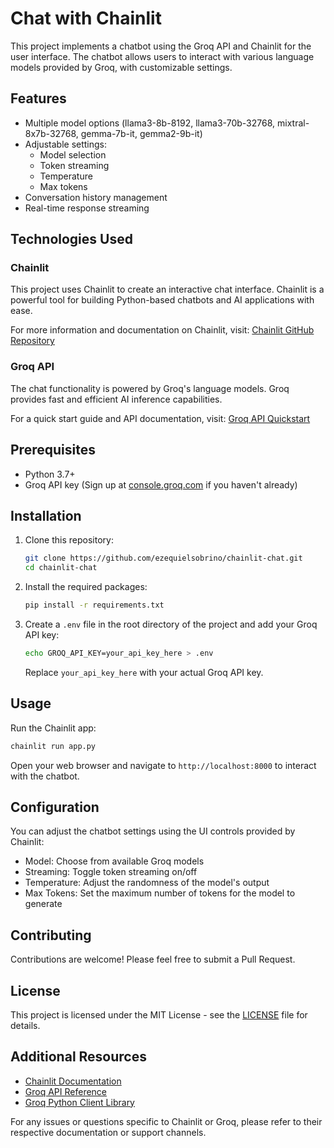 # Chat with Chainlit

This project implements a chatbot using the Groq API and Chainlit for the user interface. The chatbot allows users to interact with various language models provided by Groq, with customizable settings.

## Features

- Multiple model options (llama3-8b-8192, llama3-70b-32768, mixtral-8x7b-32768, gemma-7b-it, gemma2-9b-it)
- Adjustable settings:
  - Model selection
  - Token streaming
  - Temperature
  - Max tokens
- Conversation history management
- Real-time response streaming

## Technologies Used

### Chainlit

This project uses Chainlit to create an interactive chat interface. Chainlit is a powerful tool for building Python-based chatbots and AI applications with ease.

For more information and documentation on Chainlit, visit:
[Chainlit GitHub Repository](https://github.com/Chainlit/chainlit)

### Groq API

The chat functionality is powered by Groq's language models. Groq provides fast and efficient AI inference capabilities.

For a quick start guide and API documentation, visit:
[Groq API Quickstart](https://console.groq.com/docs/quickstart)

## Prerequisites

- Python 3.7+
- Groq API key (Sign up at [console.groq.com](https://console.groq.com/) if you haven't already)

## Installation

1. Clone this repository:
   ```bash
   git clone https://github.com/ezequielsobrino/chainlit-chat.git
   cd chainlit-chat
   ```

2. Install the required packages:
   ```bash
   pip install -r requirements.txt
   ```

3. Create a `.env` file in the root directory of the project and add your Groq API key:
   ```bash
   echo GROQ_API_KEY=your_api_key_here > .env
   ```

   Replace `your_api_key_here` with your actual Groq API key.

## Usage

Run the Chainlit app:

```bash
chainlit run app.py
```

Open your web browser and navigate to `http://localhost:8000` to interact with the chatbot.

## Configuration

You can adjust the chatbot settings using the UI controls provided by Chainlit:

- Model: Choose from available Groq models
- Streaming: Toggle token streaming on/off
- Temperature: Adjust the randomness of the model's output
- Max Tokens: Set the maximum number of tokens for the model to generate

## Contributing

Contributions are welcome! Please feel free to submit a Pull Request.

## License

This project is licensed under the MIT License - see the [LICENSE](LICENSE) file for details.

## Additional Resources

- [Chainlit Documentation](https://docs.chainlit.io)
- [Groq API Reference](https://console.groq.com/docs/api-reference)
- [Groq Python Client Library](https://github.com/groq/groq-python)

For any issues or questions specific to Chainlit or Groq, please refer to their respective documentation or support channels.